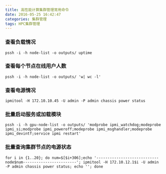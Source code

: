 ```yaml
---
title: 高性能计算集群管理常用命令
date: 2016-05-25 16:42:47
categories: 集群管理
tags: HPC集群管理
---
```


### 查看负载情况
```
pssh -i -h node-list -o outputs/ uptime
```
<!-- more --> 

### 查看每个节点在线用户人数
```
pssh -i -h node-list -o outputs/ 'w| wc -l'
```

### 查看电源情况
```
ipmitool -H 172.10.10.45 -U admin -P admin chassis power status
```

### 批量启动服务或加载模块
```
pssh -i -h gpu-node-list -o outputs/ 'modprobe ipmi_watchdog;modeprobe ipmi_si;modprobe ipmi_poweroff;modeprobe ipmi_msghandler;modeprobe ipmi_devintf;service ipmi restart'
```

### 批量查询集群节点的电源状态
```
for i in {1..20}; do num=$[$i+306];echo '----------------------------node$num------------------------'; ipmitool -H 172.10.12.1$i -U admin -P admin chassis power status; echo ''; done
```


